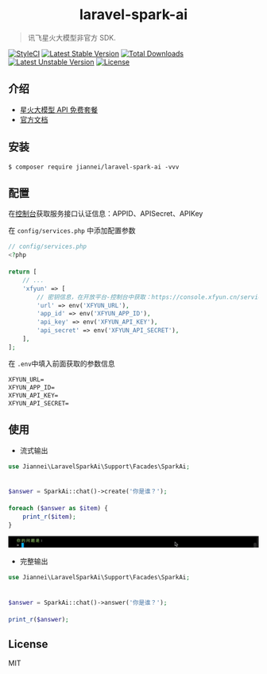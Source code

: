 <h1 align="center"> laravel-spark-ai </h1>

> 讯飞星火大模型非官方 SDK.

[![StyleCI](https://github.styleci.io/repos/723293905/shield?branch=main&style=flat)](https://github.styleci.io/repos/723293905?branch=main&style=flat)
[![Latest Stable Version](http://poser.pugx.org/jiannei/laravel-spark-ai/v)](https://packagist.org/packages/jiannei/laravel-spark-ai)
[![Total Downloads](http://poser.pugx.org/jiannei/laravel-spark-ai/downloads)](https://packagist.org/packages/jiannei/laravel-spark-ai)
[![Latest Unstable Version](http://poser.pugx.org/jiannei/laravel-spark-ai/v/unstable)](https://packagist.org/packages/jiannei/laravel-spark-ai)
[![License](http://poser.pugx.org/jiannei/laravel-spark-ai/license)](https://packagist.org/packages/jiannei/laravel-spark-ai) 

## 介绍

- [星火大模型 API 免费套餐](https://xinghuo.xfyun.cn/sparkapi?scr=price)
- [官方文档](https://www.xfyun.cn/doc/spark/Web.html)


## 安装

```shell
$ composer require jiannei/laravel-spark-ai -vvv
```

## 配置

在[控制台](https://console.xfyun.cn/services/bm3)获取服务接口认证信息：APPID、APISecret、APIKey

在 `config/services.php` 中添加配置参数

```php
// config/services.php
<?php

return [
    // ...
    'xfyun' => [
        // 密钥信息，在开放平台-控制台中获取：https://console.xfyun.cn/services/cbm
        'url' => env('XFYUN_URL'),
        'app_id' => env('XFYUN_APP_ID'),
        'api_key' => env('XFYUN_API_KEY'),
        'api_secret' => env('XFYUN_API_SECRET'),
    ],
];
```

在 `.env`中填入前面获取的参数信息

```
XFYUN_URL=
XFYUN_APP_ID=
XFYUN_API_KEY=
XFYUN_API_SECRET=
```

## 使用

- 流式输出

```php
use Jiannei\LaravelSparkAi\Support\Facades\SparkAi;


$answer = SparkAi::chat()->create('你是谁？');

foreach ($answer as $item) {
    print_r($item);
}
```

![answer](https://raw.githubusercontent.com/jiannei/snc-pro/master/images/202401101917408.gif)

- 完整输出

```php
use Jiannei\LaravelSparkAi\Support\Facades\SparkAi;


$answer = SparkAi::chat()->answer('你是谁？');

print_r($answer);
```

## License

MIT